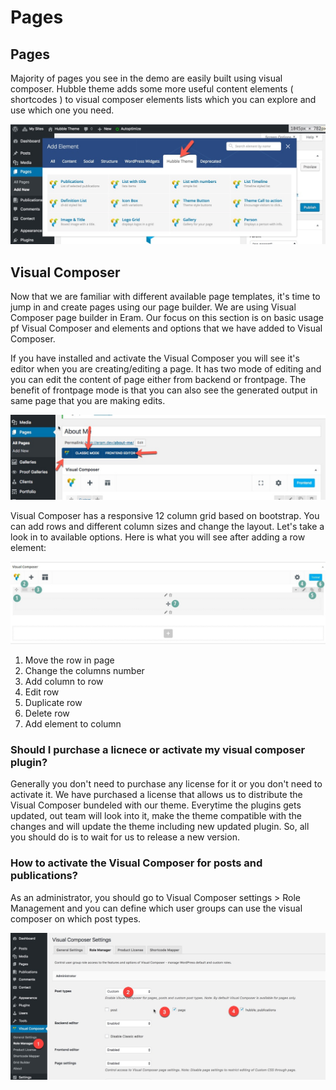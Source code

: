 # Pages

## Pages

Majority of pages you see in the demo are easily built using visual composer. Hubble theme adds some more useful content elements \( shortcodes \) to visual composer elements lists which you can explore and use which one you need.

![](.gitbook/assets/2017-05-29_17-36-56.jpg)

## Visual Composer

Now that we are familiar with different available page templates, it's time to jump in and create pages using our page builder. We are using Visual Composer page builder in Eram. Our focus on this section is on basic usage pf Visual Composer and elements and options that we have added to Visual Composer.

If you have installed and activate the Visual Composer you will see it's editor when you are creating/editing a page. It has two mode of editing and you can edit the content of page either from backend or frontpage. The benefit of frontpage mode is that you can also see the generated output in same page that you are making edits.

![](.gitbook/assets/7c22d869-1984-46e2-99f1-295905732978.jpeg)

Visual Composer has a responsive 12 column grid based on bootstrap. You can add rows and different column sizes and change the layout. Let's take a look in to available options. Here is what you will see after adding a row element:

![](.gitbook/assets/237367b7-235f-4b18-8d3a-485e1f67c3d2.jpeg)

1. Move the row in page
2. Change the columns number
3. Add column to row
4. Edit row
5. Duplicate row
6. Delete row
7. Add element to column

### Should I purchase a licnece or activate my visual composer plugin?

Generally you don't need to purchase any license for it or you don't need to activate it. We have purchased a license that allows us to distribute the Visual Composer bundeled with our theme. Everytime the plugins gets updated, out team will look into it, make the theme compatible with the changes and will update the theme including new updated plugin. So, all you should do is to wait for us to release a new version.

### How to activate the Visual Composer for posts and publications?

As an administrator, you should go to Visual Composer settings &gt; Role Management and you can define which user groups can use the visual composer on which post types.

![](.gitbook/assets/2017-05-29_17-34-00.jpg)

